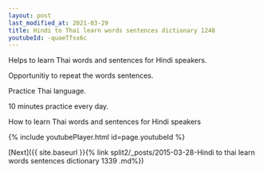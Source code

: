 ```yaml
---
layout: post
last_modified_at: 2021-03-29
title: Hindi to Thai learn words sentences dictionary 1248 
youtubeId: -quaeTfsx6c
---
```

 
 
Helps to learn Thai words and sentences for Hindi speakers.

Opportunitiy to repeat the words sentences. 

Practice Thai language. 
 
10 minutes practice every day. 
 
How to learn Thai words and sentences for Hindi speakers 
 
{% include youtubePlayer.html id=page.youtubeId %}
 
 
[Next]({{ site.baseurl }}{% link  split2/_posts/2015-03-28-Hindi to thai learn words sentences dictionary 1339 .md%})
 
